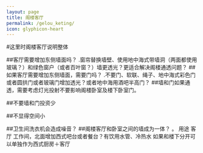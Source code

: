 ```yaml
---
layout: page
title: 阁楼客厅
permalink: /gelou_keting/
icon: glyphicon-heart
---
```


#这里时阁楼客厅说明整体

##客厅需要增加东侧墙面吗？
    .窗帘替换墙壁、使用地中海式带墙洞（两面都使用玻璃？）和绿色窗户（或者百叶窗？）墙更透光？更适合解决阁楼通透问题？
##如果客厅需要增加东侧墙面，需要门吗？
    .不要门、软联、绳子、地中海式彩色门或者圆拱门或者玻璃门增加透光？或者地中海用酒吧半高门？
##墙和门如果通透，需要考虑灯光投射不要影响阁楼卧室及楼下卧室门。

##不要墙和门投资少

##不显得空间小

##卫生间洗衣机会造成噪音？
##阁楼客厅和卧室之间的墙成为一体？
 。
用途 客厅 工作间，北面增加西式吧台或者餐台？有饮用水管、冷热水 如果和楼下分开可以单独作为西式厨房＋客厅
